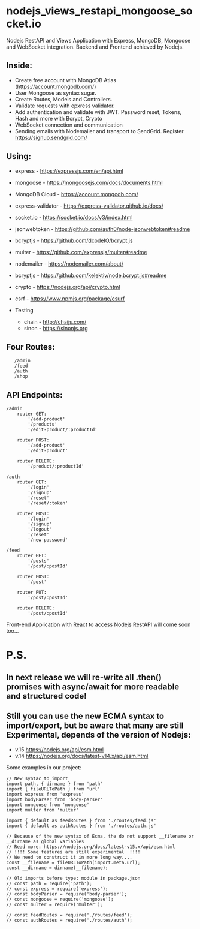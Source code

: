 # nodejs_views_restapi_mongoose_socket.io
Nodejs RestAPI and Views Application with Express, MongoDB, Mongoose and WebSocket integration.
Backend and Frontend achieved by Nodejs.

## Inside:

 - Crеate free account with MongoDB Atlas (https://account.mongodb.com/)
 - User Mongoose as syntax sugar.
 - Create Routes, Models and Controllers.
 - Validate requests with epxress validator.
 - Add authentication and validate with JWT. Password reset, Tokens, Hash and more with Bcrypt, Crypto
 - WebSocket connection and communication
 - Sending emails with Nodemailer and transport to SendGrid. 
   Register https://signup.sendgrid.com/

## Using: 

 -  express           - https://expressjs.com/en/api.html
 -  mongoose          - https://mongoosejs.com/docs/documents.html
 -  MongoDB Cloud     - https://account.mongodb.com/
 -  express-validator - https://express-validator.github.io/docs/   
 -  socket.io         - https://socket.io/docs/v3/index.html
 -  jsonwebtoken      - https://github.com/auth0/node-jsonwebtoken#readme
 -  bcryptjs	      - https://github.com/dcodeIO/bcrypt.js	
 -  multer            - https://github.com/expressjs/multer#readme
 -  nodemailer 		  - https://nodemailer.com/about/
 -  bcryptjs		  - https://github.com/kelektiv/node.bcrypt.js#readme
 -  crypto		      - https://nodejs.org/api/crypto.html
 -  csrf		      - https://www.npmjs.org/package/csurf
 
 - Testing 
	- chain 		  - http://chaijs.com/
	- sinon 		  - https://sinonjs.org

## Four Routes: 
``` 
   /admin
   /feed
   /auth 
   /shop 
```

## API Endpoints:
```
/admin
	router GET: 
		'/add-product'
		'/products'
		'/edit-product/:productId'
		
	router POST: 
		'/add-product'
		'/edit-product'

	router DELETE:
		'/product/:productId'

/auth
	router GET:
		'/login'
		'/signup'
		'/reset'
		'/reset/:token'

	router POST:
		'/login'
		'/signup'
		'/logout'
		'/reset'
		'/new-password'

/feed
	router GET: 
		'/posts'
		'/post/:postId'
		
	router POST: 
		'/post'
		
	router PUT:
		'/post/:postId'

	router DELETE:
		'/post/:postId'
```


Front-end Application with React to access Nodejs RestAPI will come soon too...


# P.S.
## In next release we will re-write all .then() promises with async/await for more readable and structured code!
## Still you can use the new ECMA syntax to import/export, but be aware that many are still Experimental, depends of the version of Nodejs:
 - v.15 https://nodejs.org/api/esm.html
 - v.14 https://nodejs.org/docs/latest-v14.x/api/esm.html

Some examples in our project:
```
// New syntac to import
import path, { dirname } from 'path'
import { fileURLToPath } from 'url'
import express from 'express'
import bodyParser from 'body-parser'
import mongoose from 'mongoose'
import multer from 'multer'

import { default as feedRoutes } from './routes/feed.js'
import { default as authRoutes } from './routes/auth.js'

// Because of the new syntax of Ecma, the do not support __filename or __dirname as global variables
// Read more: https://nodejs.org/docs/latest-v15.x/api/esm.html
// !!!! Some features are still experimental  !!!!
// We need to construct it in more long way....
const __filename = fileURLToPath(import.meta.url);
const __dirname = dirname(__filename);

// Old imports before type: module in package.json
// const path = require('path');
// const express = require('express');
// const bodyParser = require('body-parser');
// const mongoose = require('mongoose');
// const multer = require('multer');

// const feedRoutes = require('./routes/feed');
// const authRoutes = require('./routes/auth');
```
